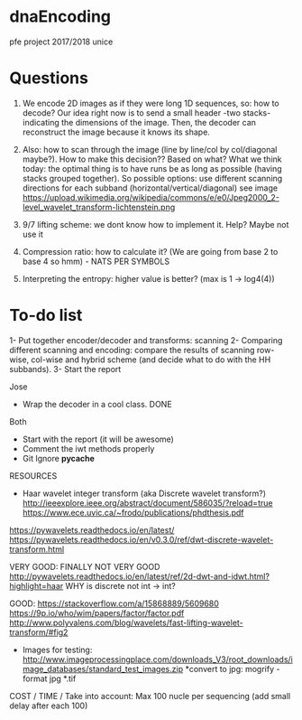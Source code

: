 # dnaEncoding
pfe project 2017/2018 unice

# Questions

1. We encode 2D images as if they were long 1D sequences, so: how to decode? 
Our idea right now is to send a small header -two stacks- indicating the dimensions of the image. Then, the decoder can reconstruct the image because it knows its shape.

2. Also: how to scan through the image (line by line/col by col/diagonal maybe?). How to make this decision?? Based on what?
What we think today: the optimal thing is to have runs be as long as possible (having stacks grouped together). So possible options: use different scanning directions for each subband (horizontal/vertical/diagonal) see image
https://upload.wikimedia.org/wikipedia/commons/e/e0/Jpeg2000_2-level_wavelet_transform-lichtenstein.png

3. 9/7 lifting scheme: we dont know how to implement it. Help? Maybe not use it

4. Compression ratio: how to calculate it? (We are going from base 2 to base 4 so hmm)  - NATS PER SYMBOLS

5. Interpreting the entropy: higher value is better? (max is 1 -> log4(4))

# To-do list

1- Put together encoder/decoder and transforms: scanning
2- Comparing different scanning and encoding: compare the results of scanning row-wise, col-wise and hybrid scheme (and decide what to do with the HH subbands). 
3- Start the report 

Jose
- Wrap the decoder in a cool class. DONE


Both
- Start with the report (it will be awesome)
- Comment the iwt methods properly
- Git Ignore __pycache__

RESOURCES
- Haar wavelet integer transform (aka Discrete wavelet transform?)
http://ieeexplore.ieee.org/abstract/document/586035/?reload=true
https://www.ece.uvic.ca/~frodo/publications/phdthesis.pdf

https://pywavelets.readthedocs.io/en/latest/
https://pywavelets.readthedocs.io/en/v0.3.0/ref/dwt-discrete-wavelet-transform.html

VERY GOOD: FINALLY NOT VERY GOOD
http://pywavelets.readthedocs.io/en/latest/ref/2d-dwt-and-idwt.html?highlight=haar
WHY is discrete not int -> int?

GOOD:
https://stackoverflow.com/a/15868889/5609680
https://9p.io/who/wim/papers/factor/factor.pdf
http://www.polyvalens.com/blog/wavelets/fast-lifting-wavelet-transform/#fig2

- Images for testing:
	http://www.imageprocessingplace.com/downloads_V3/root_downloads/image_databases/standard_test_images.zip
	*convert to jpg: mogrify -format jpg *.tif

COST / TIME / 
Take into account: Max 100 nucle per sequencing (add small delay after each 100)
